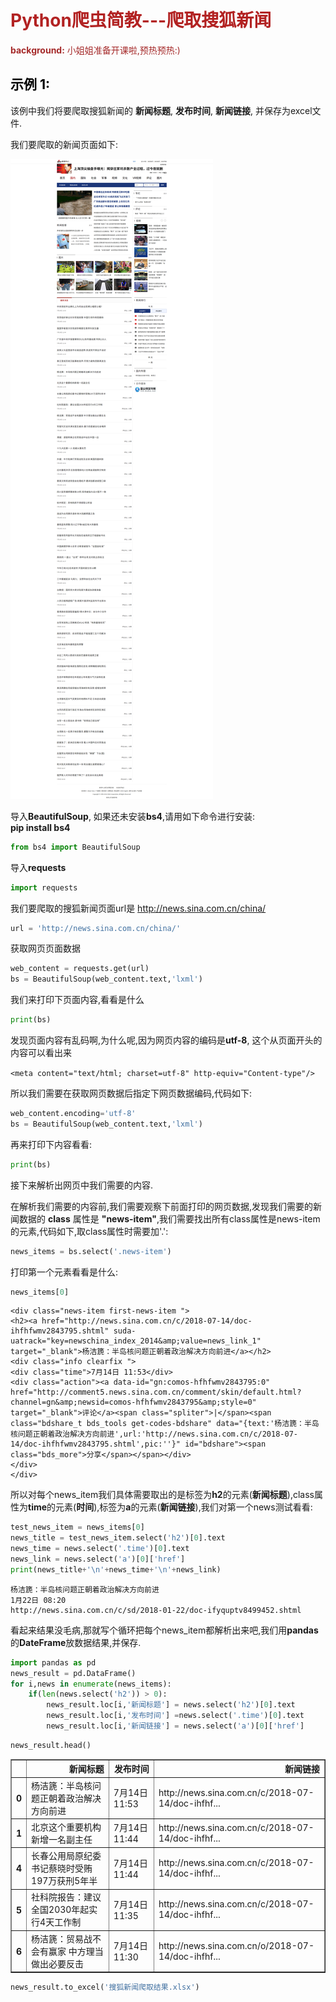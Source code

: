 
# <font color=#b22222>Python爬虫简教---爬取搜狐新闻</font>

<font color=#a52a2a>**background:** 小姐姐准备开课啦,预热预热:)</font>

## <font color=black>示例 1:</font>

该例中我们将要爬取搜狐新闻的 **新闻标题**, **发布时间**, **新闻链接**, 并保存为excel文件.  

我们要爬取的新闻页面如下:

<img src="souhunews.png"/>

导入**BeautifulSoup**, 如果还未安装**bs4**,请用如下命令进行安装:  
**pip install bs4**  


```python
from bs4 import BeautifulSoup
```

导入**requests**


```python
import requests
```

我们要爬取的搜狐新闻页面url是 http://news.sina.com.cn/china/


```python
url = 'http://news.sina.com.cn/china/'
```

获取网页页面数据


```python
web_content = requests.get(url)
bs = BeautifulSoup(web_content.text,'lxml')
```

我们来打印下页面内容,看看是什么


```python
print(bs)
```

发现页面内容有乱码啊,为什么呢,因为网页内容的编码是**utf-8**, 这个从页面开头的内容可以看出来  

`<meta content="text/html; charset=utf-8" http-equiv="Content-type"/>`

所以我们需要在获取网页数据后指定下网页数据编码,代码如下:


```python
web_content.encoding='utf-8'
bs = BeautifulSoup(web_content.text,'lxml')
```

再来打印下内容看看:


```python
print(bs)
```

接下来解析出网页中我们需要的内容.  

在解析我们需要的内容前,我们需要观察下前面打印的网页数据,发现我们需要的新闻数据的 **class** 属性是 **"news-item"**,我们需要找出所有class属性是news-item的元素,代码如下,取class属性时需要加'.':


```python
news_items = bs.select('.news-item')
```

打印第一个元素看看是什么:


```python
news_items[0]
```




    <div class="news-item first-news-item ">
    <h2><a href="http://news.sina.com.cn/c/2018-07-14/doc-ihfhfwmv2843795.shtml" suda-uatrack="key=newschina_index_2014&amp;value=news_link_1" target="_blank">杨洁篪：半岛核问题正朝着政治解决方向前进</a></h2>
    <div class="info clearfix ">
    <div class="time">7月14日 11:53</div>
    <div class="action"><a data-id="gn:comos-hfhfwmv2843795:0" href="http://comment5.news.sina.com.cn/comment/skin/default.html?channel=gn&amp;newsid=comos-hfhfwmv2843795&amp;style=0" target="_blank">评论</a><span class="spliter">|</span><span class="bdshare_t bds_tools get-codes-bdshare" data="{text:'杨洁篪：半岛核问题正朝着政治解决方向前进',url:'http://news.sina.com.cn/c/2018-07-14/doc-ihfhfwmv2843795.shtml',pic:''}" id="bdshare"><span class="bds_more">分享</span></span></div>
    </div>
    </div>



所以对每个news_item我们具体需要取出的是标签为**h2**的元素(**新闻标题**),class属性为**time**的元素(**时间**),标签为**a**的元素(**新闻链接**),我们对第一个news测试看看:


```python
test_news_item = news_items[0]
news_title = test_news_item.select('h2')[0].text
news_time = news.select('.time')[0].text
news_link = news.select('a')[0]['href']
print(news_title+'\n'+news_time+'\n'+news_link)
```

    杨洁篪：半岛核问题正朝着政治解决方向前进
    1月22日 08:20
    http://news.sina.com.cn/c/sd/2018-01-22/doc-ifyquptv8499452.shtml


看起来结果没毛病,那就写个循环把每个news_item都解析出来吧,我们用**pandas**的**DateFrame**放数据结果,并保存.


```python
import pandas as pd
news_result = pd.DataFrame()
for i,news in enumerate(news_items):
    if(len(news.select('h2')) > 0):
        news_result.loc[i,'新闻标题'] = news.select('h2')[0].text
        news_result.loc[i,'发布时间'] =news.select('.time')[0].text
        news_result.loc[i,'新闻链接'] = news.select('a')[0]['href']
```


```python
news_result.head()
```




<div>
<style scoped>
    .dataframe tbody tr th:only-of-type {
        vertical-align: middle;
    }

    .dataframe tbody tr th {
        vertical-align: top;
    }

    .dataframe thead th {
        text-align: right;
    }
</style>
<table border="1" class="dataframe">
  <thead>
    <tr style="text-align: right;">
      <th></th>
      <th>新闻标题</th>
      <th>发布时间</th>
      <th>新闻链接</th>
    </tr>
  </thead>
  <tbody>
    <tr>
      <th>0</th>
      <td>杨洁篪：半岛核问题正朝着政治解决方向前进</td>
      <td>7月14日 11:53</td>
      <td>http://news.sina.com.cn/c/2018-07-14/doc-ihfhf...</td>
    </tr>
    <tr>
      <th>1</th>
      <td>北京这个重要机构新增一名副主任</td>
      <td>7月14日 11:44</td>
      <td>http://news.sina.com.cn/c/2018-07-14/doc-ihfhf...</td>
    </tr>
    <tr>
      <th>4</th>
      <td>长春公用局原纪委书记蔡晓时受贿197万获刑5年半</td>
      <td>7月14日 11:44</td>
      <td>http://news.sina.com.cn/c/2018-07-14/doc-ihfhf...</td>
    </tr>
    <tr>
      <th>5</th>
      <td>社科院报告：建议全国2030年起实行4天工作制</td>
      <td>7月14日 11:35</td>
      <td>http://news.sina.com.cn/c/2018-07-14/doc-ihfhf...</td>
    </tr>
    <tr>
      <th>6</th>
      <td>杨洁篪：贸易战不会有赢家 中方理当做出必要反击</td>
      <td>7月14日 11:30</td>
      <td>http://news.sina.com.cn/o/2018-07-14/doc-ihfhf...</td>
    </tr>
  </tbody>
</table>
</div>




```python
news_result.to_excel('搜狐新闻爬取结果.xlsx')
```
